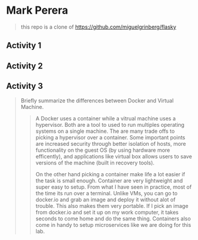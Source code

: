 # Mark Perera

> this repo is a clone of https://github.com/miguelgrinberg/flasky

## Activity 1



## Activity 2



## Activity 3

> Briefly summarize the differences between Docker and Virtual Machine.
> > A Docker uses a container while a vitrual machine uses a hypervisor. Both are a tool to used to run multiples operating systems on a single machine. The are many trade offs to
> > picking a hypervisor over a container. Some important points are increased security through better isolation of hosts, more functionality on the guest OS (by using hardware more efficently), and applications like virtual box allows users to save versions of the machine (built in recovery tools).  
> >
> > On the other hand picking a container make life a lot easier if the task is small enough. Container are very lightweight and super easy to setup. From what I have seen in practice, most of the time its run over a terminal. Unlike VMs, you can go to docker.io and grab an image and deploy it without alot of trouble. This also makes them very portable. If I pick an image from docker.io and set it up on my work computer, it takes seconds to come home and do the same thing. Containers also come in handy to setup microservices like we are doing for this lab.
> >
